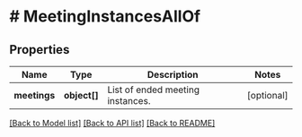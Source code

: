 # # MeetingInstancesAllOf

## Properties

Name | Type | Description | Notes
------------ | ------------- | ------------- | -------------
**meetings** | **object[]** | List of ended meeting instances. | [optional] 

[[Back to Model list]](../../README.md#documentation-for-models) [[Back to API list]](../../README.md#documentation-for-api-endpoints) [[Back to README]](../../README.md)


